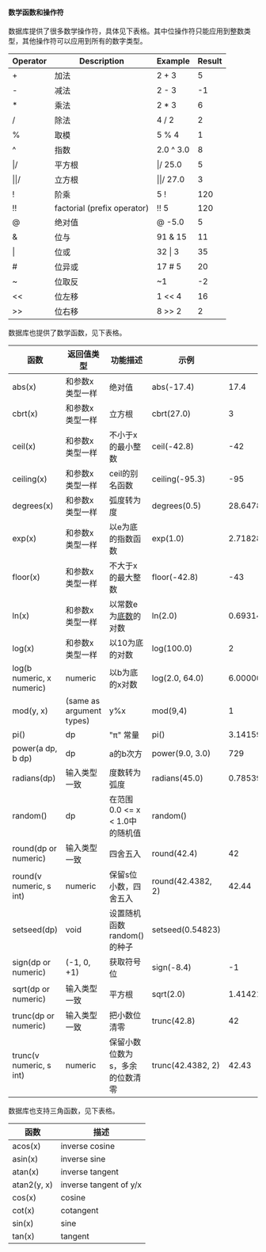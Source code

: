 #### 数学函数和操作符

数据库提供了很多数学操作符，具体见下表格。其中位操作符只能应用到整数类型，其他操作符可以应用到所有的数字类型。

| Operator | Description                 | Example    | Result |
| -------- | --------------------------- | ---------- | ------ |
| +        | 加法                        | 2 + 3      | 5      |
| -        | 减法                        | 2 - 3      | -1     |
| *        | 乘法                        | 2 * 3      | 6      |
| /        | 除法                        | 4 / 2      | 2      |
| %        | 取模                        | 5 % 4      | 1      |
| ^        | 指数                        | 2.0 ^ 3.0  | 8      |
| \|/      | 平方根                      | \|/ 25.0   | 5      |
| \|\|/    | 立方根                      | \|\|/ 27.0 | 3      |
| !        | 阶乘                        | 5 !        | 120    |
| !!       | factorial (prefix operator) | !! 5       | 120    |
| @        | 绝对值                      | @ -5.0     | 5      |
| &        | 位与                        | 91 & 15    | 11     |
| \|       | 位或                        | 32 \| 3    | 35     |
| #        | 位异或                      | 17 # 5     | 20     |
| ~        | 位取反                      | ~1         | -2     |
| <<       | 位左移                      | 1 << 4     | 16     |
| >>       | 位右移                      | 8 >> 2     | 2      |

 

数据库也提供了数学函数，见下表格。 

| 函数                      | 返回值类型               | 功能描述                                                     | 示例              | 结果              |
| ------------------------- | ------------------------ | ------------------------------------------------------------ | ----------------- | ----------------- |
| abs(x)                    | 和参数x类型一样          | 绝对值                                                       | abs(-17.4)        | 17.4              |
| cbrt(x)                   | 和参数x类型一样          | 立方根                                                       | cbrt(27.0)        | 3                 |
| ceil(x)                   | 和参数x类型一样          | 不小于x的最小整数                                            | ceil(-42.8)       | -42               |
| ceiling(x)                | 和参数x类型一样          | ceil的别名函数                                               | ceiling(-95.3)    | -95               |
| degrees(x)                | 和参数x类型一样          | 弧度转为度                                                   | degrees(0.5)      | 28.6478897565412  |
| exp(x)                    | 和参数x类型一样          | 以e为底的指数函数                                            | exp(1.0)          | 2.71828182845905  |
| floor(x)                  | 和参数x类型一样          | 不大于x的最大整数                                            | floor(-42.8)      | -43               |
| ln(x)                     | 和参数x类型一样          | 以常数e为[底数](https://baike.baidu.com/item/%E5%BA%95%E6%95%B0/5416651)的对数 | ln(2.0)           | 0.693147180559945 |
| log(x)                    | 和参数x类型一样          | 以10为底的对数                                               | log(100.0)        | 2                 |
| log(b numeric, x numeric) | numeric                  | 以b为底的x对数                                               | log(2.0, 64.0)    | 6.0000000000      |
| mod(y, x)                 | (same as argument types) | y%x                                                          | mod(9,4)          | 1                 |
| pi()                      | dp                       | "π" 常量                                                     | pi()              | 3.14159265358979  |
| power(a dp, b dp)         | dp                       | a的b次方                                                     | power(9.0, 3.0)   | 729               |
| radians(dp)               | 输入类型一致             | 度数转为弧度                                                 | radians(45.0)     | 0.785398163397448 |
| random()                  | dp                       | 在范围 0.0 <= x < 1.0中的随机值                              | random()          |                   |
| round(dp or numeric)      | 输入类型一致             | 四舍五入                                                     | round(42.4)       | 42                |
| round(v numeric, s int)   | numeric                  | 保留s位小数，四舍五入                                        | round(42.4382, 2) | 42.44             |
| setseed(dp)               | void                     | 设置随机函数random()的种子                                   | setseed(0.54823)  |                   |
| sign(dp or numeric)       | (-1, 0, +1)              | 获取符号位                                                   | sign(-8.4)        | -1                |
| sqrt(dp or numeric)       | 输入类型一致             | 平方根                                                       | sqrt(2.0)         | 1.4142135623731   |
| trunc(dp or numeric)      | 输入类型一致             | 把小数位清零                                                 | trunc(42.8)       | 42                |
| trunc(v numeric, s int)   | numeric                  | 保留小数位数为s，多余的位数清零                              | trunc(42.4382, 2) | 42.43             |

数据库也支持三角函数，见下表格。

| 函数        | 描述                   |
| ----------- | ---------------------- |
| acos(x)     | inverse cosine         |
| asin(x)     | inverse sine           |
| atan(x)     | inverse tangent        |
| atan2(y, x) | inverse tangent of y/x |
| cos(x)      | cosine                 |
| cot(x)      | cotangent              |
| sin(x)      | sine                   |
| tan(x)      | tangent                |

